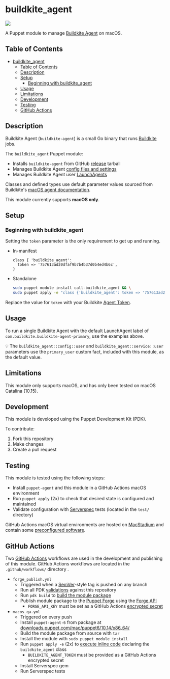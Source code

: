 # buildkite_agent

![](https://github.com/call/puppet-buildkite_agent/workflows/MacOS%20QA/badge.svg)

A Puppet module to manage [Buildkite Agent](https://buildkite.com/docs/agent/v3) on macOS.

## Table of Contents

- [buildkite_agent](#buildkite_agent)
  - [Table of Contents](#table-of-contents)
  - [Description](#description)
  - [Setup](#setup)
    - [Beginning with buildkite_agent](#beginning-with-buildkite_agent)
  - [Usage](#usage)
  - [Limitations](#limitations)
  - [Development](#development)
  - [Testing](#testing)
  - [GitHub Actions](#github-actions)

## Description

Buildkite Agent (`buildkite-agent`) is a small Go binary that runs [Buildkite](https://buildkite.com) jobs.

The `buildkite_agent` Puppet module:

- Installs `buildkite-agent` from GitHub [release](https://github.com/buildkite/agent/releases) tarball
- Manages Buildkite Agent [config files and settings](https://buildkite.com/docs/agent/v3/configuration)
- Manages Buildkite Agent user [LaunchAgents](https://github.com/buildkite/agent/blob/master/templates/launchd_local_with_gui.plist)

Classes and defined types use default parameter values sourced from Buildkite's [macOS agent documentation](https://buildkite.com/docs/agent/v3/osx).

This module currently supports __macOS only__.

## Setup

### Beginning with buildkite_agent

Setting the `token` parameter is the only requirement to get up and running.

- In-manifest

  ```puppet
  class { 'buildkite_agent':
    token => '757613ad20dfaf9b7b4b37d0b4ed4b6c',
  }
  ```

- Standalone

  ```bash
  sudo puppet module install call-buildkite_agent && \
  sudo puppet apply -e "class {'buildkite_agent': token => '757613ad20dfaf9b7b4b37d0b4ed4b6c'}"
  ```

Replace the value for `token` with your Buildkite [Agent Token](https://buildkite.com/docs/agent/v3/tokens).

## Usage

To run a single Buildkite Agent with the default LaunchAgent label of `com.buildkite.buildkite-agent-primary`, use the examples above.

:bulb:  The `buildkite_agent::config::user` and `buildkite_agent::service::user` parameters use the `primary_user` custom fact, included with this module, as the default value.

## Limitations

This module only supports macOS, and has only been tested on macOS Catalina (10.15).

## Development

This module is developed using the Puppet Development Kit (PDK).

To contribute:

1. Fork this repository
2. Make changes
3. Create a pull request

## Testing

This module is tested using the following steps:

- Install `puppet-agent` and this module in a GitHub Actions macOS environment
- Run `puppet apply` (2x) to check that desired state is configured and maintained
- Validate configuration with [Serverspec](https://serverspec.org/) tests (located in the `test/` directory)

GitHub Actions macOS virtual environments are hosted on [MacStadium](https://help.github.com/en/actions/reference/virtual-environments-for-github-hosted-runners#cloud-hosts-for-github-hosted-runners) and contain some [preconfigured software](https://help.github.com/en/actions/reference/software-installed-on-github-hosted-runners#macos-1015).

## GitHub Actions

Two [GitHub Actions](https://help.github.com/en/actions) workflows are used in the development and publishing of this module. GitHub Actions workflows are located in the `.github/workflows/` directory .

- `forge_publish.yml`
  - Triggered when a [SemVer](https://semver.org/)-style tag is pushed on any branch
  - Run all PDK [validations](https://puppet.com/docs/pdk/1.x/pdk_testing.html#validate-module) against this repository
  - Run `pdk build` to [build the module package](https://puppet.com/docs/pdk/1.x/pdk_building_module_packages.html)
  - Publish module package to the [Puppet Forge](https://forge.puppet.com/) using the [Forge API](https://puppet.com/blog/new-forge-api-endpoints-automating-module-management/)
    - `FORGE_API_KEY` must be set as a GitHub Actions [encrypted secret](https://help.github.com/en/actions/configuring-and-managing-workflows/creating-and-storing-encrypted-secrets)
- `macos_qa.yml`
  - Triggered on every push
  - Install `puppet-agent-6` from package at [downloads.puppet.com/mac/puppet6/10.14/x86_64/](https://downloads.puppet.com/mac/puppet6/10.14/x86_64/)
  - Build the module package from source with `tar`
  - Install the module with `sudo puppet module install`
  - Run `puppet apply -e` (2x) to [execute inline code](https://www.puppetcookbook.com/posts/simple-adhoc-execution-with-apply-execute.html) declaring the `buildkite_agent` class
    - `BUILDKITE_AGENT_TOKEN` must be provided as a GitHub Actions encrypted secret
  - Install Serverspec gem
  - Run Serverspec tests
